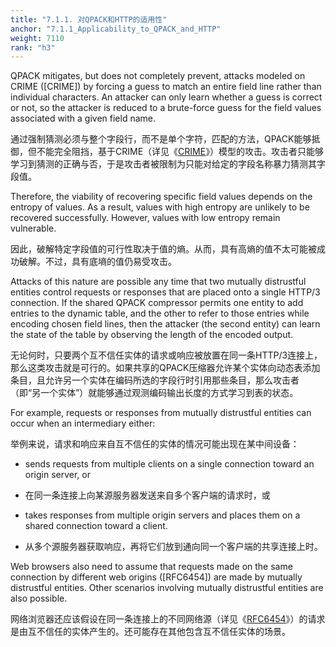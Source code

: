 ```yaml
---
title: "7.1.1. 对QPACK和HTTP的适用性"
anchor: "7.1.1_Applicability_to_QPACK_and_HTTP"
weight: 7110
rank: "h3"
---
```


QPACK mitigates, but does not completely prevent, attacks modeled on CRIME ([CRIME]) by forcing a guess to match an entire field line rather than individual characters. An attacker can only learn whether a guess is correct or not, so the attacker is reduced to a brute-force guess for the field values associated with a given field name.

通过强制猜测必须与整个字段行，而不是单个字符，匹配的方法，QPACK能够抵御，但不能完全阻挡，基于CRIME（详见《[CRIME]()》）模型的攻击。攻击者只能够学习到猜测的正确与否，于是攻击者被限制为只能对给定的字段名称暴力猜测其字段值。

Therefore, the viability of recovering specific field values depends on the entropy of values. As a result, values with high entropy are unlikely to be recovered successfully. However, values with low entropy remain vulnerable.

因此，破解特定字段值的可行性取决于值的熵。从而，具有高熵的值不太可能被成功破解。不过，具有底墒的值仍易受攻击。

Attacks of this nature are possible any time that two mutually distrustful entities control requests or responses that are placed onto a single HTTP/3 connection. If the shared QPACK compressor permits one entity to add entries to the dynamic table, and the other to refer to those entries while encoding chosen field lines, then the attacker (the second entity) can learn the state of the table by observing the length of the encoded output.

无论何时，只要两个互不信任实体的请求或响应被放置在同一条HTTP/3连接上，那么这类攻击就是可行的。如果共享的QPACK压缩器允许某个实体向动态表添加条目，且允许另一个实体在编码所选的字段行时引用那些条目，那么攻击者（即“另一个实体”）就能够通过观测编码输出长度的方式学习到表的状态。

For example, requests or responses from mutually distrustful entities can occur when an intermediary either:

举例来说，请求和响应来自互不信任的实体的情况可能出现在某中间设备：

* sends requests from multiple clients on a single connection toward an origin server, or

* 在同一条连接上向某源服务器发送来自多个客户端的请求时，或

* takes responses from multiple origin servers and places them on a shared connection toward a client.

* 从多个源服务器获取响应，再将它们放到通向同一个客户端的共享连接上时。

Web browsers also need to assume that requests made on the same connection by different web origins ([RFC6454]) are made by mutually distrustful entities. Other scenarios involving mutually distrustful entities are also possible.

网络浏览器还应该假设在同一条连接上的不同网络源（详见《[RFC6454]()》）的请求是由互不信任的实体产生的。还可能存在其他包含互不信任实体的场景。
